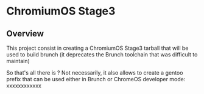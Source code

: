 # ChromiumOS Stage3

## Overview

This project consist in creating a ChromiumOS Stage3 tarball that will be used to build brunch (it deprecates the Brunch toolchain that was difficult to maintain)

So that's all there is ?
Not necessarily, it also allows to create a gentoo prefix that can be used either in Brunch or ChromeOS developer mode:
xxxxxxxxxxxx


